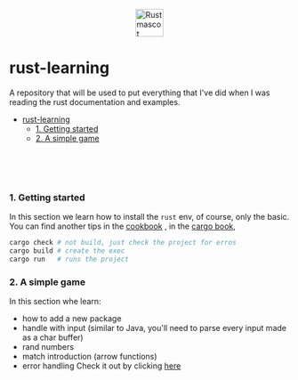 
<img
    src="https://doc.rust-lang.org/book/img/ferris/unsafe.svg"
    alt="Rust mascot"
    style="display:block; margin:auto; width:50px; height:50px"
/>

# rust-learning
A repository that will be used to put everything that I've did when
I was reading the rust documentation and examples.

<div style="clear:both"></div>


- [rust-learning](#rust-learning)
    - [1. Getting started](#1-getting-started)
    - [2. A simple game](#2-a-simple-game)


<br/>
<br/>
<br/>

### 1. Getting started

In this section we learn how to install the `rust` env, of course, only the basic. You can find another tips
in the [cookbook][1] , in the [cargo book][2],

```bash
cargo check # not build, just check the project for erros
cargo build # create the exec
cargo run   # runs the project
```

### 2. A simple game
In this section whe learn:
   * how to add a new package
   * handle with input (similar to Java, you'll need to parse every input made as a char buffer)
   * rand numbers
   * match introduction (arrow functions)
   * error handling
Check it out by clicking [here][3]


<!-- Links --->
[1]: https://doc.rust-lang.org/book/ch01-00-getting-started.html
[2]: https://doc.rust-lang.org/cargo/getting-started/installation.html
[3]: https://doc.rust-lang.org/book/ch02-00-guessing-game-tutorial.html
